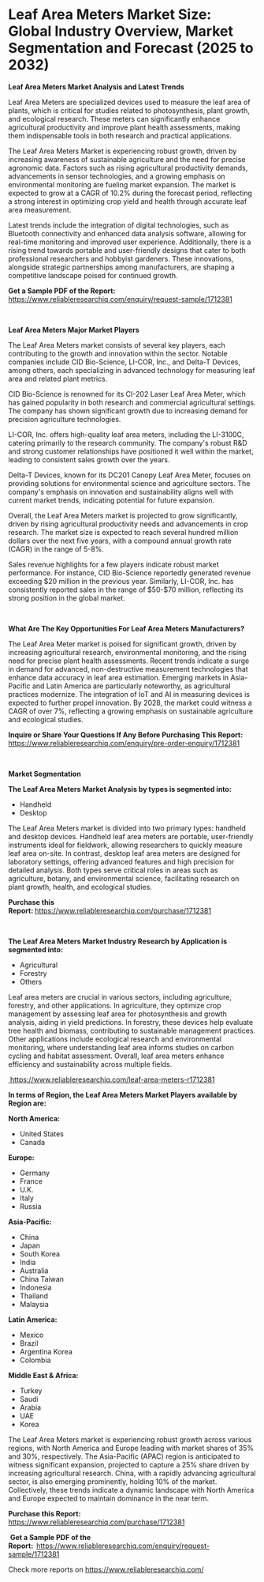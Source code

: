 <p><h1>Leaf Area Meters Market Size: Global Industry Overview, Market Segmentation and Forecast (2025 to 2032)</h1></p><p><strong>Leaf Area Meters Market Analysis and Latest Trends</strong></p>
<p><p>Leaf Area Meters are specialized devices used to measure the leaf area of plants, which is critical for studies related to photosynthesis, plant growth, and ecological research. These meters can significantly enhance agricultural productivity and improve plant health assessments, making them indispensable tools in both research and practical applications.</p><p>The Leaf Area Meters Market is experiencing robust growth, driven by increasing awareness of sustainable agriculture and the need for precise agronomic data. Factors such as rising agricultural productivity demands, advancements in sensor technologies, and a growing emphasis on environmental monitoring are fueling market expansion. The market is expected to grow at a CAGR of 10.2% during the forecast period, reflecting a strong interest in optimizing crop yield and health through accurate leaf area measurement.</p><p>Latest trends include the integration of digital technologies, such as Bluetooth connectivity and enhanced data analysis software, allowing for real-time monitoring and improved user experience. Additionally, there is a rising trend towards portable and user-friendly designs that cater to both professional researchers and hobbyist gardeners. These innovations, alongside strategic partnerships among manufacturers, are shaping a competitive landscape poised for continued growth.</p></p>
<p><strong>Get a Sample PDF of the Report:&nbsp;</strong> <a href="https://www.reliableresearchiq.com/enquiry/request-sample/1712381?utm_campaign=1129&utm_medium=2&utm_source=Github&utm_content=ia&utm_term=11012025&utm_id=leaf-area-meters">https://www.reliableresearchiq.com/enquiry/request-sample/1712381</a></p>
<p>&nbsp;</p>
<p><strong>Leaf Area Meters Major Market Players</strong></p>
<p><p>The Leaf Area Meters market consists of several key players, each contributing to the growth and innovation within the sector. Notable companies include CID Bio-Science, LI-COR, Inc., and Delta-T Devices, among others, each specializing in advanced technology for measuring leaf area and related plant metrics.</p><p>CID Bio-Science is renowned for its CI-202 Laser Leaf Area Meter, which has gained popularity in both research and commercial agricultural settings. The company has shown significant growth due to increasing demand for precision agriculture technologies. </p><p>LI-COR, Inc. offers high-quality leaf area meters, including the LI-3100C, catering primarily to the research community. The company's robust R&D and strong customer relationships have positioned it well within the market, leading to consistent sales growth over the years.</p><p>Delta-T Devices, known for its DC201 Canopy Leaf Area Meter, focuses on providing solutions for environmental science and agriculture sectors. The company's emphasis on innovation and sustainability aligns well with current market trends, indicating potential for future expansion.</p><p>Overall, the Leaf Area Meters market is projected to grow significantly, driven by rising agricultural productivity needs and advancements in crop research. The market size is expected to reach several hundred million dollars over the next five years, with a compound annual growth rate (CAGR) in the range of 5-8%.</p><p>Sales revenue highlights for a few players indicate robust market performance. For instance, CID Bio-Science reportedly generated revenue exceeding $20 million in the previous year. Similarly, LI-COR, Inc. has consistently reported sales in the range of $50-$70 million, reflecting its strong position in the global market.</p></p>
<p>&nbsp;</p>
<p><strong>What Are The Key Opportunities For Leaf Area Meters Manufacturers?</strong></p>
<p><p>The Leaf Area Meter market is poised for significant growth, driven by increasing agricultural research, environmental monitoring, and the rising need for precise plant health assessments. Recent trends indicate a surge in demand for advanced, non-destructive measurement technologies that enhance data accuracy in leaf area estimation. Emerging markets in Asia-Pacific and Latin America are particularly noteworthy, as agricultural practices modernize. The integration of IoT and AI in measuring devices is expected to further propel innovation. By 2028, the market could witness a CAGR of over 7%, reflecting a growing emphasis on sustainable agriculture and ecological studies.</p></p>
<p><strong>Inquire or Share Your Questions If Any Before Purchasing This Report:</strong> <a href="https://www.reliableresearchiq.com/enquiry/pre-order-enquiry/1712381?utm_campaign=1129&utm_medium=2&utm_source=Github&utm_content=ia&utm_term=11012025&utm_id=leaf-area-meters">https://www.reliableresearchiq.com/enquiry/pre-order-enquiry/1712381</a></p>
<p>&nbsp;</p>
<p><strong>Market Segmentation</strong></p>
<p><strong>The Leaf Area Meters Market Analysis by types is segmented into:</strong></p>
<p><ul><li>Handheld</li><li>Desktop</li></ul></p>
<p><p>The Leaf Area Meters market is divided into two primary types: handheld and desktop devices. Handheld leaf area meters are portable, user-friendly instruments ideal for fieldwork, allowing researchers to quickly measure leaf area on-site. In contrast, desktop leaf area meters are designed for laboratory settings, offering advanced features and high precision for detailed analysis. Both types serve critical roles in areas such as agriculture, botany, and environmental science, facilitating research on plant growth, health, and ecological studies.</p></p>
<p><strong>Purchase this Report:&nbsp;</strong><a href="https://www.reliableresearchiq.com/purchase/1712381?utm_campaign=1129&utm_medium=2&utm_source=Github&utm_content=ia&utm_term=11012025&utm_id=leaf-area-meters">https://www.reliableresearchiq.com/purchase/1712381</a></p>
<p>&nbsp;</p>
<p><strong>The Leaf Area Meters Market Industry Research by Application is segmented into:</strong></p>
<p><ul><li>Agricultural</li><li>Forestry</li><li>Others</li></ul></p>
<p><p>Leaf area meters are crucial in various sectors, including agriculture, forestry, and other applications. In agriculture, they optimize crop management by assessing leaf area for photosynthesis and growth analysis, aiding in yield predictions. In forestry, these devices help evaluate tree health and biomass, contributing to sustainable management practices. Other applications include ecological research and environmental monitoring, where understanding leaf area informs studies on carbon cycling and habitat assessment. Overall, leaf area meters enhance efficiency and sustainability across multiple fields.</p></p>
<p><a href="https://www.reliableresearchiq.com/leaf-area-meters-r1712381?utm_campaign=1129&utm_medium=2&utm_source=Github&utm_content=ia&utm_term=11012025&utm_id=leaf-area-meters">&nbsp;https://www.reliableresearchiq.com/leaf-area-meters-r1712381</a></p>
<p><strong>In terms of Region, the Leaf Area Meters Market Players available by Region are:</strong></p>
<p>
    <p> <strong> North America: </strong>
        <ul>
            <li>United States</li>
            <li>Canada</li>
        </ul>
        </p> 
    <p> <strong> Europe: </strong>
        <ul>
            <li>Germany</li>
            <li>France</li>
            <li>U.K.</li>
            <li>Italy</li>
            <li>Russia</li>
        </ul>
        </p> 
    <p> <strong> Asia-Pacific: </strong>
        <ul>
            <li>China</li>
            <li>Japan</li>
            <li>South Korea</li>
            <li>India</li>
            <li>Australia</li>
            <li>China Taiwan</li>
            <li>Indonesia</li>
            <li>Thailand</li>
            <li>Malaysia</li>
        </ul>
        </p> 
    <p> <strong> Latin America: </strong>
        <ul>
            <li>Mexico</li>
            <li>Brazil</li>
            <li>Argentina Korea</li>
            <li>Colombia</li>
        </ul>
        </p> 
    <p> <strong> Middle East & Africa: </strong>
        <ul>
            <li>Turkey</li>
            <li>Saudi</li>
            <li>Arabia</li>
            <li>UAE</li>
            <li>Korea</li>
        </ul>
    </p>
    </p>
<p><p>The Leaf Area Meters market is experiencing robust growth across various regions, with North America and Europe leading with market shares of 35% and 30%, respectively. The Asia-Pacific (APAC) region is anticipated to witness significant expansion, projected to capture a 25% share driven by increasing agricultural research. China, with a rapidly advancing agricultural sector, is also emerging prominently, holding 10% of the market. Collectively, these trends indicate a dynamic landscape with North America and Europe expected to maintain dominance in the near term.</p></p>
<p><strong>Purchase this Report: </strong><a href="https://www.reliableresearchiq.com/purchase/1712381?utm_campaign=1129&utm_medium=2&utm_source=Github&utm_content=ia&utm_term=11012025&utm_id=leaf-area-meters">https://www.reliableresearchiq.com/purchase/1712381</a></p>
<p>&nbsp;<strong>Get a Sample PDF of the Report:&nbsp;&nbsp;</strong><a href="https://www.reliableresearchiq.com/enquiry/request-sample/1712381?utm_campaign=1129&utm_medium=2&utm_source=Github&utm_content=ia&utm_term=11012025&utm_id=leaf-area-meters">https://www.reliableresearchiq.com/enquiry/request-sample/1712381</a></p>
<p><strong></strong></p>
<p>Check more reports on <a href="https://www.reliableresearchiq.com/?utm_campaign=1129&utm_medium=2&utm_source=Github&utm_content=ia&utm_term=11012025&utm_id=leaf-area-meters">https://www.reliableresearchiq.com/</a></p>